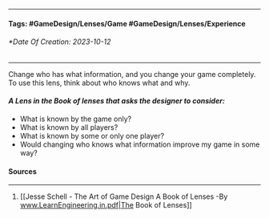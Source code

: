 __________________________________________________________________________
#### **Tags:** #GameDesign/Lenses/Game #GameDesign/Lenses/Experience
###### *Date Of Creation: 2023-10-12
__________________________________________________________________________

Change who has what information, and you change your game completely. To use this lens, think about who knows what and why.

#### ***A Lens in the Book of lenses that asks the designer to consider:***
- What is known by the game only?
- What is known by all players?
- What is known by some or only one player?
- Would changing who knows what information improve my game in some way?
#### Sources
__________________________________________________________________________
1. [[Jesse Schell - The Art of Game Design A Book of Lenses -By www.LearnEngineering.in.pdf|The Book of Lenses]]